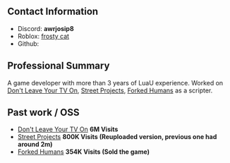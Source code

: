 ## Contact Information
- Discord: **awrjosip8**
- Roblox: [frosty cat](https://www.roblox.com/users/68904454/profile)
- Github: 


## Professional Summary
A game developer with more than 3 years of LuaU experience. Worked on [Don't Leave Your TV On](https://www.roblox.com/games/14239772624/Dont-Leave-Your-TV-On), [Street Projects](https://www.roblox.com/games/70918042652271/FREE-GUNS-Street-Projects), [Forked Humans](https://www.roblox.com/games/119873572281324/Fork-Humans-UPD) as a scripter.

## Past work / OSS
- [Don't Leave Your TV On](https://www.roblox.com/games/14239772624/Dont-Leave-Your-TV-On) **__6M Visits__**
- [Street Projects](https://www.roblox.com/games/70918042652271/FREE-GUNS-Street-Projects) **800K Visits (Reuploaded version, previous one had around 2m)**
- [Forked Humans](https://www.roblox.com/games/119873572281324/Fork-Humans-UPD) **354K Visits (Sold the game)**

